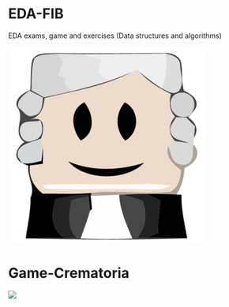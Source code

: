 # EDA-FIB
EDA exams, game and exercises (Data structures and algorithms)


![](https://github.com/inkih04/PRO-FIB/blob/main/jutge.png)


# Game-Crematoria
![](https://github.com/inkih04/EDA-FIB-PRIVADO/blob/main/ImagenJuego.png)
